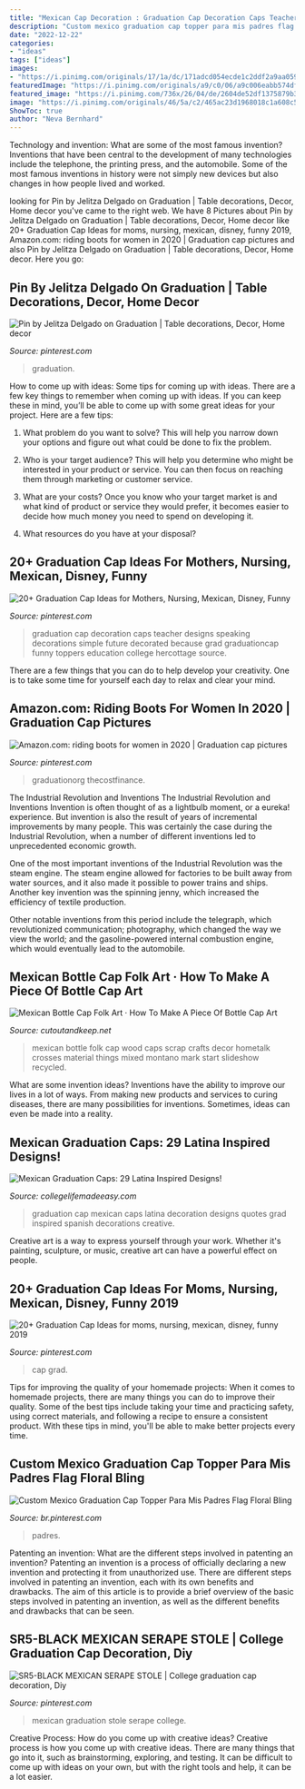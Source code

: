 ```yaml
---
title: "Mexican Cap Decoration : Graduation Cap Decoration Caps Teacher Designs Speaking Decorations Simple Future Decorated Because Grad Graduationcap Funny Toppers Education College Hercottage Source"
description: "Custom mexico graduation cap topper para mis padres flag floral bling"
date: "2022-12-22"
categories:
- "ideas"
tags: ["ideas"]
images:
- "https://i.pinimg.com/originals/17/1a/dc/171adcd054ecde1c2ddf2a9aa059fd09.jpg"
featuredImage: "https://i.pinimg.com/originals/a9/c0/06/a9c006eabb574dfad5f2dc840773c7e0.jpg"
featured_image: "https://i.pinimg.com/736x/26/04/de/2604de52df1375879b3526c49d8bfcbf.jpg"
image: "https://i.pinimg.com/originals/46/5a/c2/465ac23d1968018c1a608c5ddd23cb23.jpg"
ShowToc: true
author: "Neva Bernhard"
---
```



Technology and invention: What are some of the most famous invention?
Inventions that have been central to the development of many technologies include the telephone, the printing press, and the automobile. Some of the most famous inventions in history were not simply new devices but also changes in how people lived and worked.

	

		
looking for Pin by Jelitza Delgado on Graduation | Table decorations, Decor, Home decor you've came to the right web. We have 8 Pictures about Pin by Jelitza Delgado on Graduation | Table decorations, Decor, Home decor like 20+ Graduation Cap Ideas for moms, nursing, mexican, disney, funny 2019, Amazon.com: riding boots for women in 2020 | Graduation cap pictures and also Pin by Jelitza Delgado on Graduation | Table decorations, Decor, Home decor. Here you go:
		
    
## Pin By Jelitza Delgado On Graduation | Table Decorations, Decor, Home Decor

<img loading=lazy src="https://i.pinimg.com/originals/a9/c0/06/a9c006eabb574dfad5f2dc840773c7e0.jpg" onerror="this.onerror=null;this.src='https://tse3.mm.bing.net/th?id=OIP.HrJIbx0l7h45Tu4sm0ayzgHaJ4&amp;pid=15.1';" alt="Pin by Jelitza Delgado on Graduation | Table decorations, Decor, Home decor">

_Source: pinterest.com_

>graduation. 

	

How to come up with ideas: Some tips for coming up with ideas.
There are a few key things to remember when coming up with ideas. If you can keep these in mind, you’ll be able to come up with some great ideas for your project. Here are a few tips:
1. What problem do you want to solve? This will help you narrow down your options and figure out what could be done to fix the problem.

2. Who is your target audience? This will help you determine who might be interested in your product or service. You can then focus on reaching them through marketing or customer service.

3. What are your costs? Once you know who your target market is and what kind of product or service they would prefer, it becomes easier to decide how much money you need to spend on developing it.

4. What resources do you have at your disposal?

    
## 20+ Graduation Cap Ideas For Mothers, Nursing, Mexican, Disney, Funny

<img loading=lazy src="https://i.pinimg.com/originals/46/5a/c2/465ac23d1968018c1a608c5ddd23cb23.jpg" onerror="this.onerror=null;this.src='https://tse2.mm.bing.net/th?id=OIP.UH72wDL8M_scrdfKuylkvQHaJL&amp;pid=15.1';" alt="20+ Graduation Cap Ideas for Mothers, Nursing, Mexican, Disney, Funny">

_Source: pinterest.com_

>graduation cap decoration caps teacher designs speaking decorations simple future decorated because grad graduationcap funny toppers education college hercottage source. 

	

There are a few things that you can do to help develop your creativity. One is to take some time for yourself each day to relax and clear your mind.

    
## Amazon.com: Riding Boots For Women In 2020 | Graduation Cap Pictures

<img loading=lazy src="https://i.pinimg.com/originals/e2/11/c2/e211c2869ff50b318ae26b37fbd447a7.jpg" onerror="this.onerror=null;this.src='https://tse4.mm.bing.net/th?id=OIP.uqQ1miLI8XFt0io_lr56jQHaHa&amp;pid=15.1';" alt="Amazon.com: riding boots for women in 2020 | Graduation cap pictures">

_Source: pinterest.com_

>graduationorg thecostfinance. 

	

The Industrial Revolution and Inventions
The Industrial Revolution and Inventions
Invention is often thought of as a lightbulb moment, or a eureka! experience. But invention is also the result of years of incremental improvements by many people. This was certainly the case during the Industrial Revolution, when a number of different inventions led to unprecedented economic growth.

One of the most important inventions of the Industrial Revolution was the steam engine. The steam engine allowed for factories to be built away from water sources, and it also made it possible to power trains and ships. Another key invention was the spinning jenny, which increased the efficiency of textile production.

Other notable inventions from this period include the telegraph, which revolutionized communication; photography, which changed the way we view the world; and the gasoline-powered internal combustion engine, which would eventually lead to the automobile.

    
## Mexican Bottle Cap Folk Art · How To Make A Piece Of Bottle Cap Art

<img loading=lazy src="https://images.coplusk.net/project_images/200279/image/115108_2F2016-10-07-183855-square%2B4.jpg" onerror="this.onerror=null;this.src='https://tse2.mm.bing.net/th?id=OIP.-aLTiw-0yJ2rtxe-glVwKwHaHa&amp;pid=15.1';" alt="Mexican Bottle Cap Folk Art · How To Make A Piece Of Bottle Cap Art">

_Source: cutoutandkeep.net_

>mexican bottle folk cap wood caps scrap crafts decor hometalk crosses material things mixed montano mark start slideshow recycled. 

	

What are some invention ideas?
Inventions have the ability to improve our lives in a lot of ways. From making new products and services to curing diseases, there are many possibilities for inventions. Sometimes, ideas can even be made into a reality.

    
## Mexican Graduation Caps: 29 Latina Inspired Designs!

<img loading=lazy src="https://collegelifemadeeasy.com/wp-content/uploads/2019/04/mexican-grad-cap-17.png" onerror="this.onerror=null;this.src='https://tse4.mm.bing.net/th?id=OIP.kfYOvBNNFRB8W118Cw1iHgHaHa&amp;pid=15.1';" alt="Mexican Graduation Caps: 29 Latina Inspired Designs!">

_Source: collegelifemadeeasy.com_

>graduation cap mexican caps latina decoration designs quotes grad inspired spanish decorations creative. 

	

Creative art is a way to express yourself through your work. Whether it's painting, sculpture, or music, creative art can have a powerful effect on people.

    
## 20+ Graduation Cap Ideas For Moms, Nursing, Mexican, Disney, Funny 2019

<img loading=lazy src="https://i.pinimg.com/736x/90/65/c3/9065c37ceb7aaa0eec8a47ba14b63d3a.jpg" onerror="this.onerror=null;this.src='https://tse3.mm.bing.net/th?id=OIP.1-duozk8YBOAkawO0KhRBQHaJ4&amp;pid=15.1';" alt="20+ Graduation Cap Ideas for moms, nursing, mexican, disney, funny 2019">

_Source: pinterest.com_

>cap grad. 

	

Tips for improving the quality of your homemade projects:
When it comes to homemade projects, there are many things you can do to improve their quality. Some of the best tips include taking your time and practicing safety, using correct materials, and following a recipe to ensure a consistent product. With these tips in mind, you'll be able to make better projects every time.

    
## Custom Mexico Graduation Cap Topper Para Mis Padres Flag Floral Bling

<img loading=lazy src="https://i.pinimg.com/originals/17/1a/dc/171adcd054ecde1c2ddf2a9aa059fd09.jpg" onerror="this.onerror=null;this.src='https://tse2.mm.bing.net/th?id=OIP.4UfDSzaP2aiuMELKc3o8dAHaJ4&amp;pid=15.1';" alt="Custom Mexico Graduation Cap Topper Para Mis Padres Flag Floral Bling">

_Source: br.pinterest.com_

>padres. 

	

Patenting an invention: What are the different steps involved in patenting an invention?
Patenting an invention is a process of officially declaring a new invention and protecting it from unauthorized use. There are different steps involved in patenting an invention, each with its own benefits and drawbacks. The aim of this article is to provide a brief overview of the basic steps involved in patenting an invention, as well as the different benefits and drawbacks that can be seen.

    
## SR5-BLACK MEXICAN SERAPE STOLE | College Graduation Cap Decoration, Diy

<img loading=lazy src="https://i.pinimg.com/736x/26/04/de/2604de52df1375879b3526c49d8bfcbf.jpg" onerror="this.onerror=null;this.src='https://tse4.mm.bing.net/th?id=OIP.AkvI5kkt_tg3bgf7575DzwHaNO&amp;pid=15.1';" alt="SR5-BLACK MEXICAN SERAPE STOLE | College graduation cap decoration, Diy">

_Source: pinterest.com_

>mexican graduation stole serape college. 

	

Creative Process: How do you come up with creative ideas?
Creative process is how you come up with creative ideas. There are many things that go into it, such as brainstorming, exploring, and testing. It can be difficult to come up with ideas on your own, but with the right tools and help, it can be a lot easier.

